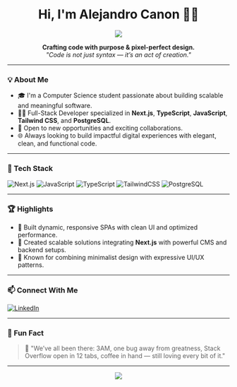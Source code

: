 <!-- README.md -->

<h1 align="center">Hi, I'm Alejandro Canon 👨‍💻</h1>

<p align="center">
  <img src="https://capsule-render.vercel.app/api?type=waving&color=0F172A&height=200&section=header&text=Full%20Stack%20Developer&fontSize=40&fontColor=ffffff" />
</p>

<p align="center">
  <b>Crafting code with purpose & pixel-perfect design.</b><br>
  <i>"Code is not just syntax — it’s an act of creation."</i>
</p>

---

### 💡 About Me

- 🎓 I'm a Computer Science student passionate about building scalable and meaningful software.
- 🧑‍💻 Full-Stack Developer specialized in **Next.js**, **TypeScript**, **JavaScript**, **Tailwind CSS**, and **PostgreSQL**.
- 🤝 Open to new opportunities and exciting collaborations.
- 🌐 Always looking to build impactful digital experiences with elegant, clean, and functional code.

---

### 🚀 Tech Stack

![Next.js](https://img.shields.io/badge/Next.js-black?style=for-the-badge&logo=nextdotjs&logoColor=white)
![JavaScript](https://img.shields.io/badge/JavaScript-F7DF1E?style=for-the-badge&logo=javascript&logoColor=black)
![TypeScript](https://img.shields.io/badge/TypeScript-3178C6?style=for-the-badge&logo=typescript&logoColor=white)
![TailwindCSS](https://img.shields.io/badge/TailwindCSS-38B2AC?style=for-the-badge&logo=tailwind-css&logoColor=white)
![PostgreSQL](https://img.shields.io/badge/PostgreSQL-336791?style=for-the-badge&logo=postgresql&logoColor=white)

---

### 🏆 Highlights

- 🚀 Built dynamic, responsive SPAs with clean UI and optimized performance.
- 🔧 Created scalable solutions integrating **Next.js** with powerful CMS and backend setups.
- 🎨 Known for combining minimalist design with expressive UI/UX patterns.

---

### 📫 Connect With Me

<p align="left">
  <a href="https://www.linkedin.com/in/alecanonm" target="_blank">
    <img alt="LinkedIn" src="https://img.shields.io/badge/LinkedIn-blue?style=for-the-badge&logo=linkedin&logoColor=white"/>
  </a>
</p>

---

### 👀 Fun Fact

> 🧠 "We’ve all been there: 3AM, one bug away from greatness, Stack Overflow open in 12 tabs, coffee in hand — still loving every bit of it."

---

<p align="center">
  <img src="https://capsule-render.vercel.app/api?type=waving&color=0F172A&height=150&section=footer" />
</p>
